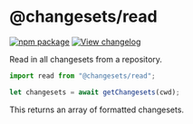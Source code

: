 # @changesets/read

[![npm package](https://img.shields.io/npm/v/@changesets/read)](https://npmjs.com/package/@changesets/read)
[![View changelog](https://img.shields.io/badge/Explore%20Changelog-brightgreen)](./CHANGELOG.md)

Read in all changesets from a repository.

```js
import read from "@changesets/read";

let changesets = await getChangesets(cwd);
```

This returns an array of formatted changesets.
